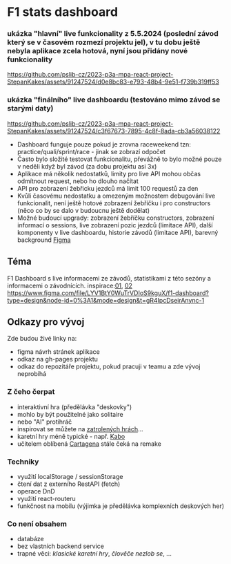 # F1 stats dashboard


### ukázka "hlavní" live funkcionality z 5.5.2024 (poslední závod který se v časovém rozmezí projektu jel), v tu dobu ještě nebyla aplikace zcela hotová, nyní jsou přidány nové funkcionality
https://github.com/pslib-cz/2023-p3a-mpa-react-project-StepanKakes/assets/91247524/d0e8bc83-e793-48b4-9e51-f739b319ff53

### ukázka "finálního" live dashboardu (testováno mimo závod se starými daty)
https://github.com/pslib-cz/2023-p3a-mpa-react-project-StepanKakes/assets/91247524/c3f67673-7895-4c8f-8ada-cb3a56038122

- Dashboard funguje pouze pokud je zrovna raceweekend tzn: practice/quali/sprint/race - jinak se zobrazí odpočet
- Často bylo složité testovat funkcionalitu, převážně to bylo možné pouze v neděli když byl závod (za dobu projektu asi 3x)
- Aplikace má několik nedostatků, limity pro live API mohou občas odmítnout request, nebo ho dlouho načítat
- API pro zobrazení žebřicku jezdců má limit 100 requestů za den
- Kvůli časovému nedostatku a omezeným možnostem debugování live funkcionalit, není ještě hotové zobrazení žebříčku i pro constructors (něco co by se dalo v budoucnu ještě dodělat)
- Možné budoucí upgrady: zobrazení žebříčku constructors, zobrazení informací o sessions, live zobrazení pozic jezdců (limitace API), další komponenty v live dashboardu, historie závodů (limitace API), barevný background
[Figma](https://www.figma.com/file/LYV1BtY0WuTrVDIoS9kguX/f1-dashboard?type=design&node-id=14%3A2&mode=design&t=IlCSR7CUO4aYP8ol-1)

## Téma

F1 Dashboard s live informacemi ze závodů, statistikami z této sezóny a informacemi o závodnících.
inspirace:[01](https://dribbble.com/shots/11407021-F1-Insights-Dashboard), [02](https://dribbble.com/shots/6746836-F1-Red-Bull-Racing-interface)
https://www.figma.com/file/LYV1BtY0WuTrVDIoS9kguX/f1-dashboard?type=design&node-id=0%3A1&mode=design&t=gR4IpcDseirAnync-1

## Odkazy pro vývoj

Zde budou živé linky na:
- figma návrh stránek aplikace
- odkaz na gh-pages projektu
- odkaz do repozitáře projektu, pokud pracuji v teamu a zde vývoj neprobíhá

### Z čeho čerpat

- interaktivní hra (předělávka "deskovky")
- mohlo by být použitelné jako solitaire
- nebo "AI" protihráč
- inspirovat se můžete na [zatrolených hrách](https://www.zatrolene-hry.cz/katalog-her/?fType=cat&keyword=&theme=-1&category=-1&minlength=-1&maxlength=-1&localization=6%2C+7%2C+8&min_players=1&max_players=1&age=-1)...
- karetní hry méně typické - např. [Kabo](https://www.zatrolene-hry.cz/spolecenska-hra/kabo-8341/)
- učitelem oblíbená [Cartagena](https://www.zatrolene-hry.cz/spolecenska-hra/cartagena-422/) stále čeká na remake

### Techniky

- využití localStorage / sessionStorage
- čtení dat z externího RestAPI (fetch)
- operace DnD
- využití react-routeru
- funkčnost na mobilu (výjimka je předělávka komplexních deskových her)

### Co není obsahem 

- databáze
- bez vlastních backend service
- trapné věci: *klasické karetní hry*, *člověče nezlob se*, ...
